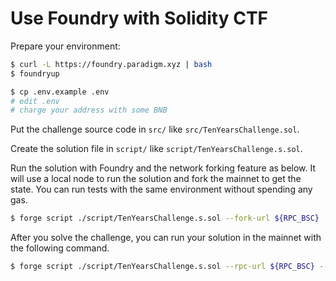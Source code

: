 # Use Foundry with Solidity CTF

Prepare your environment:

```bash
$ curl -L https://foundry.paradigm.xyz | bash
$ foundryup

$ cp .env.example .env
# edit .env
# charge your address with some BNB
```

Put the challenge source code in `src/` like `src/TenYearsChallenge.sol`.

Create the solution file in `script/` like `script/TenYearsChallenge.s.sol`.

Run the solution with Foundry and the network forking feature as below.
It will use a local node to run the solution and fork the mainnet to get the state.
You can run tests with the same environment without spending any gas.

```bash
$ forge script ./script/TenYearsChallenge.s.sol --fork-url ${RPC_BSC}
```

After you solve the challenge, you can run your solution in the mainnet with the following command.

```bash
$ forge script ./script/TenYearsChallenge.s.sol --rpc-url ${RPC_BSC} --broadcast --private-key ${PRIVATE_KEY}
```